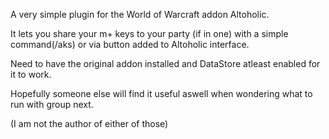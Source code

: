A very simple plugin for the World of Warcraft addon Altoholic. 

It lets you share your m+ keys to your party (if in one) with a simple command(/aks) or via button added to Altoholic interface.

Need to have the original addon installed and DataStore atleast enabled for it to work.  

Hopefully someone else will find it useful aswell when wondering what to run with group next.




(I am not the author of either of those)
